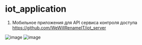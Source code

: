 # iot_application

1. Мобильное приложения для API сервиса контроля доступа https://github.com/WeWillRenameIT/iot_server

![image](https://user-images.githubusercontent.com/61075726/168488894-f48323c1-b954-4e70-a16c-c6a7054510e3.png)
![image](https://user-images.githubusercontent.com/61075726/168489035-7b3b8b40-5672-496e-ae13-ba0312c38f52.png)

